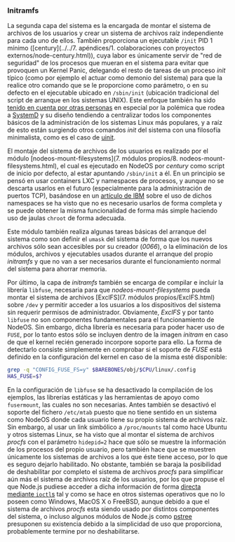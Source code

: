 ### Initramfs

La segunda capa del sistema es la encargada de montar el sistema de archivos de
los usuarios y crear un sistema de archivos raíz independiente para cada uno de
ellos. También proporciona un ejecutable `/init` PID 1 mínimo
([century](../../7. apéndices/1. colaboraciones con proyectos externos/node-century.html)),
cuya labor es únicamente servir de "red de seguridad" de los procesos que mueran
en el sistema para evitar que provoquen un Kernel Panic, delegando el resto de
tareas de un proceso *init* típico (como por ejemplo el actuar como demonio del
sistema) para que la realice otro comando que se le proporcione como parámetro,
o en su defecto en el ejecutable ubicado en `/sbin/init` (ubicación tradicional
del script de arranque en los sistemas UNIX). Este enfoque también ha sido
[tenido en cuenta por otras personas](http://ewontfix.com/14) en especial por la
polémica que rodea a [SystemD](http://www.freedesktop.org/wiki/Software/systemd)
y su diseño tendiendo a centralizar todos los componentes básicos de la
administración de los sistemas Linux más populares, y a raíz de esto están
surgiendo otros comandos *init* del sistema con una filosofía minimalista, como
es el caso de [uinit](https://github.com/siblynx/uinit).

El montaje del sistema de archivos de los usuarios es realizado por el módulo
[nodeos-mount-filesystems](7. módulos propios/8. nodeos-mount-filesystems.html),
el cual es ejecutado en NodeOS por *century* como script de inicio por defecto,
al estar apuntando `/sbin/init` a él. En un principio se pensó en usar
containers LXC y namespaces de procesos, y aunque no se descarta usarlos en el
futuro (especialmente para la administración de puertos TCP), basándose en un
[artículo de IBM](http://www.ibm.com/developerworks/library/l-mount-namespaces)
sobre el uso de dichos namespaces se ha visto que no es necesario usarlos de
forma completa y se puede obtener la misma funcionalidad de forma más simple
haciendo uso de jaulas `chroot` de forma adecuada.

Este módulo también realiza algunas tareas básicas del arranque del sistema
como son definir el `umask` del sistema de forma que los nuevos archivos sólo
sean accesibles por su creador (*0066*), o la eliminación de los módulos,
archivos y ejecutables usados durante el arranque del propio *initramfs* y que
no van a ser necesarios durante el funcionamiento normal del sistema para
ahorrar memoria.

Por último, la capa de *initramfs* también se encarga de compilar e incluir la
librería `libfuse`, necesaria para que *nodeos-mount-filesystems* pueda montar
el sistema de archivos [ExclFS](7. módulos propios/ExclFS.html) sobre `/dev`
y permitir acceder a los usuarios a los dispositivos del sistema sin requerir
permisos de administrador. Obviamente, *ExclFS* y por tanto `libfuse` no son
componentes fundamentales para el funcionamiento de NodeOS. Sin embargo, dicha
librería es necesaria para poder hacer uso de `FUSE`, por lo tanto estos sólo se
incluyen dentro de la imagen *initram* en caso de que el kernel recién generado
incorpore soporte para ello. La forma de detectarlo consiste simplemente en
comprobar si el soporte de *FUSE* está definido en la configuración del kernel
en caso de la misma esté disponible:

```bash
grep -q "CONFIG_FUSE_FS=y" $BAREBONES/obj/$CPU/linux/.config
HAS_FUSE=$?
```

En la configuración de `libfuse` se ha desactivado la compilación de los
ejemplos, las librerías estáticas y las herramientas de apoyo como `fusermount`,
las cuales no son necesarias. Antes también se desactivó el soporte del fichero
`/etc/mtab` puesto que no tiene sentido en un sistema como NodeOS donde cada
usuario tiene su propio sistema de archivos raíz. Sin embargo, al usar un link
simbólico a `/proc/mounts` tal como hace Ubuntu y otros sistemas Linux, se ha
visto que al montar el sistema de archivos *procfs* con el parámetro `hidepid=2`
hace que sólo se muestre la información de los procesos del propio usuario, pero
también hace que se muestren únicamente los sistemas de archivos a los que éste
tiene acceso, por lo que es seguro dejarlo habilitado. No obstante, también se
baraja la posibilidad de deshabilitar por completo el sistema de archivos
*procfs* para simplificar aún más el sistema de archivos raíz de los usuarios,
por los que propuse el que Node.js pudiese acceder a dicha información de forma
[directa mediante `ioctl`s](https://github.com/joyent/node/issues/10426) tal y
como se hace en otros sistemas operativos que no lo poseen como Windows, MacOS X
o FreeBSD, aunque debido a que el sistema de archivos *procfs* esta siendo usado
por distintos componentes del sistema, o incluso algunos módulos de Node.js como
[pstree](https://github.com/piranna/pstree) presuponen su existencia debido a la
simplicidad de uso que proporciona, probablemente termine por no deshabilitarse.
